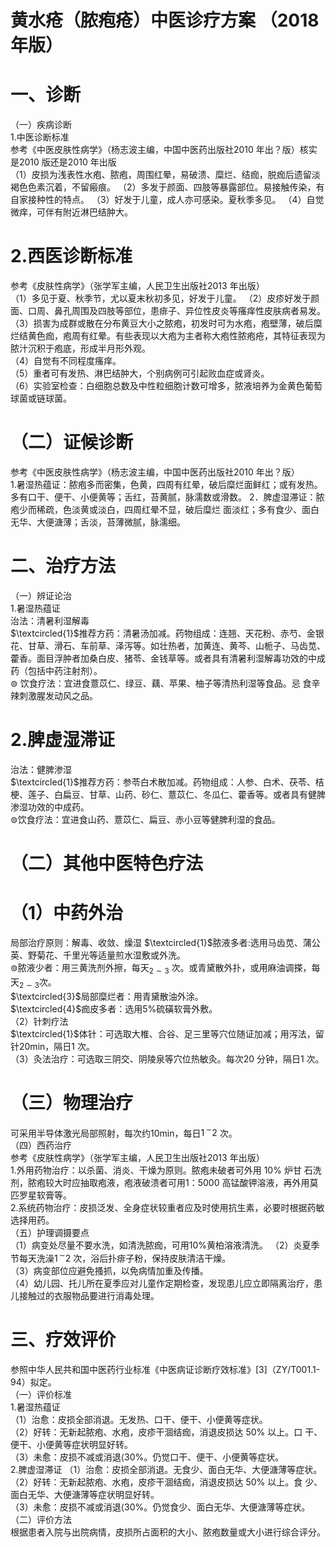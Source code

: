 # 黄水疮（脓疱疮）中医诊疗方案 （2018 年版）  
# 一、诊断  
（一）疾病诊断  
1.中医诊断标准  
参考《中医皮肤性病学》（杨志波主编，中国中医药出版社2010 年出？版）核实是2010 版还是2010 年出版  
（1）皮损为浅表性水疱、脓疱，周围红晕，易破溃、糜烂、结痂，脱痂后遗留淡褐色色素沉着，不留瘢痕。 （2）多发于颜面、四肢等暴露部位。易接触传染，有自家接种性的特点。 （3）好发于儿童，成人亦可感染。夏秋季多见。 （4）自觉微痒，可伴有附近淋巴结肿大。  
# 2.西医诊断标准  
参考《皮肤性病学》（张学军主编，人民卫生出版社2013 年出版）  
（1）多见于夏、秋季节，尤以夏末秋初多见，好发于儿童。 （2）皮疹好发于颜面、口周、鼻孔周围及四肢等部位，患痱子、异位性皮炎等瘙痒性皮肤病者易发。 （3）损害为成群或散在分布黄豆大小之脓疱，初发时可为水疱，疱壁薄，破后糜烂结黄色痂，疱周有红晕。有些表现以大疱为主者称大疱性脓疱疮，其特征表现为脓汁沉积于疱底，形成半月形外观。  
（4）自觉有不同程度瘙痒。  
（5）重者可有发热、淋巴结肿大，个别病例可引起败血症或肾炎。  
（6）实验室检查：白细胞总数及中性粒细胞计数可增多，脓液培养为金黄色葡萄球菌或链球菌。  
# （二）证候诊断  
参考《中医皮肤性病学》（杨志波主编，中国中医药出版社2010 年出？版）  
1.暑湿热蕴证：脓疱多而密集，色黄，四周有红晕，破后糜烂面鲜红；或有发热。多有口干、便干、小便黄等；舌红，苔黄腻，脉濡数或滑数。 2．脾虚湿滞证：脓疱少而稀疏，色淡黄或淡白，四周红晕不显，破后糜烂 面淡红；多有食少、面白无华、大便溏薄；舌淡，苔薄微腻，脉濡细。  
# 二、治疗方法  
（一）辨证论治  
1.暑湿热蕴证  
治法：清暑利湿解毒  
$\textcircled{1}$推荐方药：清暑汤加减。药物组成：连翘、天花粉、赤芍、金银花、甘草、滑石、车前草、泽泻等。如壮热者，加黄连、黄芩、山栀子、马齿苋、藿香。面目浮肿者加桑白皮、猪苓、金钱草等。或者具有清暑利湿解毒功效的中成药（包括中药注射剂）。  
$\circledcirc$ 饮食疗法：宜进食薏苡仁、绿豆、藕、苹果、柚子等清热利湿等食品。忌 食辛辣刺激腥发动风之品。  
# 2.脾虚湿滞证  
治法：健脾渗湿  
$\textcircled{1}$推荐方药：参苓白术散加减。药物组成：人参、白术、茯苓、桔梗、莲子、白扁豆、甘草、山药、砂仁、薏苡仁、冬瓜仁、藿香等。或者具有健脾渗湿功效的中成药。  
$\circledcirc$饮食疗法：宜进食山药、薏苡仁、扁豆、赤小豆等健脾利湿的食品。  
# （二）其他中医特色疗法  
# （1）中药外治  
局部治疗原则：解毒、收敛、燥湿  $\textcircled{1}$脓液多者:选用马齿苋、蒲公英、野菊花、千里光等适量煎水湿敷或外洗。  
$\circledcirc$脓液少者：用三黄洗剂外擦，每天$_{2\sim3}$ 次。或青黛散外扑，或用麻油调搽，每天$_{2\sim3}$次。  
$\textcircled{3}$局部糜烂者：用青黛散油外涂。  
$\textcircled{4}$痂皮多者：选用$5\%$硫磺软膏外敷。  
（2）针刺疗法  
$\textcircled{1}$体针：可选取大椎、合谷、足三里等穴位随证加减；用泻法，留针20min，隔日1 次。  
（3）灸法治疗：可选取三阴交、阴陵泉等穴位热敏灸。每次20 分钟，隔日1 次。  
# （三）物理治疗  
可采用半导体激光局部照射，每次约10min，每日$1\,^{\sim}2$ 次。  
（四）西药治疗  
参考《皮肤性病学》（张学军主编，人民卫生出版社2013 年出版）  
1.外用药物治疗：以杀菌、消炎、干燥为原则。脓疱未破者可外用 $10\%$ 炉甘 石洗剂，脓疱较大时应抽取疱液，疱液破溃者可用1：5000 高锰酸钾溶液，再外用莫匹罗星软膏等。  
2.系统药物治疗：皮损泛发、全身症状较重者应及时使用抗生素，必要时根据药敏选择用药。  
（五）护理调摄要点  
（1）病变处尽量不要水洗，如清洗脓痂，可用$10\%$黄柏溶液清洗。 （2）炎夏季节每天洗澡$1\,^{\sim}2$ 次，浴后扑痱子粉，保持皮肤清洁干燥。  
（3）病变部位应避免搔抓，以免病情加重及传播。  
（4）幼儿园、托儿所在夏季应对儿童作定期检查，发现患儿应立即隔离治疗，患儿接触过的衣服物品要进行消毒处理。  
# 三、疗效评价  
参照中华人民共和国中医药行业标准《中医病证诊断疗效标准》[3]（ZY/T001.1-94）拟定。  
（一）评价标准  
1.暑湿热蕴证  
（1）治愈：皮损全部消退。无发热、口干、便干、小便黄等症状。  
（2）好转：无新起脓疱、水疱，皮疹干涸结痂，消退皮损达 $50\%$ 以上。口 干、便干、小便黄等症状明显好转。  
（3）未愈：皮损不减或消退$\langle30\%$。仍觉口干、便干、小便黄等症状。  
2.脾虚湿滞证   （1）治愈：皮损全部消退。无食少、面白无华、大便溏薄等症状。  
（2）好转：无新起脓疱、水疱，皮疹干涸结痂，消退皮损达 $50\%$ 以上。食 少、面白无华、大便溏薄等症状明显好转。  
（3）未愈：皮损不减或消退$\langle30\%$。仍觉食少、面白无华、大便溏薄等症状。  
（二）评价方法  
根据患者入院与出院病情，皮损所占面积的大小、脓疱数量或大小进行综合评分。  

